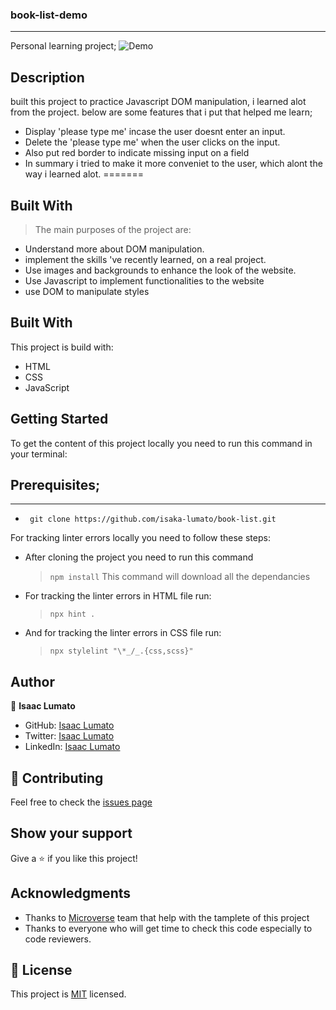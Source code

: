 ###  book-list-demo
---
Personal learning project;
![Demo](https://user-images.githubusercontent.com/75973193/122625844-f00a6780-d0af-11eb-8697-326be07718a9.png)

## Description
built this project to practice Javascript DOM manipulation, i learned alot from the project. below are some features that i put that helped me learn;
- Display 'please type me' incase the user doesnt enter an input.
- Delete the 'please type me' when the user clicks on the input.
- Also put red border to indicate missing input on a field
- In summary i tried to make it more conveniet to the user, which alont the way i learned alot.
=======
## Built With

> The main purposes of the project are:

- Understand more about DOM manipulation.
- implement the skills 've recently learned, on a real project.
- Use images and backgrounds to enhance the look of the website.
- Use Javascript to implement functionalities to the website
- use DOM to manipulate styles


## Built With

This project is build with:

- HTML
- CSS
- JavaScript


## Getting Started

To get the content of this project locally you need to run this command in your terminal:


## Prerequisites;
---

- ` git clone https://github.com/isaka-lumato/book-list.git`


For tracking linter errors locally you need to follow these steps:


- After cloning the project you need to run this command

  > `npm install`
  > This command will download all the dependancies 


- For tracking the linter errors in HTML file run:

  > `npx hint .`

- And for tracking the linter errors in CSS file run:
  > `npx stylelint "\*_/_.{css,scss}"`

## Author

👤 **Isaac Lumato**

- GitHub: [Isaac Lumato](https://github.com/isaka-lumato)
- Twitter: [Isaac Lumato](https://twitter.com/lm10skilly)
- LinkedIn: [Isaac Lumato](https://www.linkedin.com/in/isaka-william-90773020b/)

## :handshake: Contributing

Feel free to check the [issues page](https://github.com/isaka-lumato/portfolio/issues)

## Show your support

Give a :star: if you like this project!

## Acknowledgments

- Thanks to [Microverse](www.microverse.org) team that help with the tamplete of this project
- Thanks to everyone who will get time to check this code especially to code reviewers.

## 📝 License

This project is [MIT](./MIT.md) licensed.